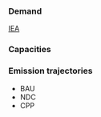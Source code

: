### Demand

[IEA](https://www.iea.org/countries/madagascar/electricity)

### Capacities


### Emission trajectories

- BAU
- NDC
- CPP